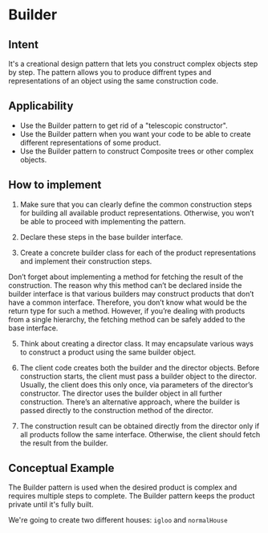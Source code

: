# Builder

## Intent
It's a creational design pattern that lets you construct complex objects step by step. The pattern allows you to produce
diffrent types and representations of an object using the same construction code.

## Applicability
- Use the Builder pattern to get rid of a "telescopic constructor".
- Use the Builder pattern when you want your code to be able to create different representations of some product.
- Use the Builder pattern to construct Composite trees or other complex objects.

## How to implement
1) Make sure that you can clearly define the common construction steps for building all available product representations. Otherwise, you won’t be able to proceed with implementing the pattern.

2) Declare these steps in the base builder interface.

3) Create a concrete builder class for each of the product representations and implement their construction steps.

Don’t forget about implementing a method for fetching the result of the construction. The reason why this method can’t be declared inside the builder interface is that various builders may construct products that don’t have a common interface. Therefore, you don’t know what would be the return type for such a method. However, if you’re dealing with products from a single hierarchy, the fetching method can be safely added to the base interface.

5) Think about creating a director class. It may encapsulate various ways to construct a product using the same builder object.

5) The client code creates both the builder and the director objects. Before construction starts, the client must pass a builder object to the director. Usually, the client does this only once, via parameters of the director’s constructor. The director uses the builder object in all further construction. There’s an alternative approach, where the builder is passed directly to the construction method of the director.

6) The construction result can be obtained directly from the director only if all products follow the same interface. Otherwise, the client should fetch the result from the builder.

## Conceptual Example
The Builder pattern is used when the desired product is complex and requires multiple steps to complete. The Builder pattern keeps the product private until it's fully built.

We're going to create two different houses: <code>igloo</code> and <code>normalHouse</code>